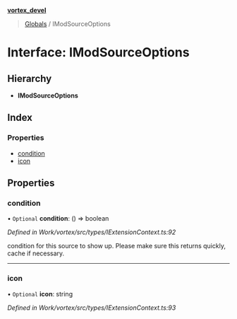 **[vortex_devel](../README.md)**

> [Globals](../globals.md) / IModSourceOptions

# Interface: IModSourceOptions

## Hierarchy

* **IModSourceOptions**

## Index

### Properties

* [condition](imodsourceoptions.md#condition)
* [icon](imodsourceoptions.md#icon)

## Properties

### condition

• `Optional` **condition**: () => boolean

*Defined in Work/vortex/src/types/IExtensionContext.ts:92*

condition for this source to show up. Please make sure this returns quickly, cache if
necessary.

___

### icon

• `Optional` **icon**: string

*Defined in Work/vortex/src/types/IExtensionContext.ts:93*
